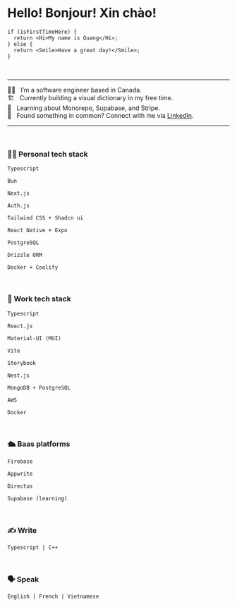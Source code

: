 <h1>Hello! Bonjour! Xin chào!</h1>

```tsx
if (isFirstTimeHere) {
  return <Hi>My name is Quang</Hi>;
} else {
  return <Smile>Have a great day!</Smile>;
}
```
<br />

---

<div align="left">
👷‍♂️ &nbsp; I’m a software engineer based in Canada.<br/>
🏗️ &nbsp; Currently building a visual dictionary in my free time.<br/>
📖 &nbsp; Learning about Monorepo, Supabase, and Stripe.<br />
🤝 &nbsp; Found something in common? Connect with me via <a href="https://www.linkedin.com/in/quang-oblue/" target="blank">LinkedIn</a>.<br/>
</div> 


---

<br />


### 👨‍💻 Personal tech stack
```
Typescript
```

```
Bun
```

```
Next.js
```

```
Auth.js
```

```
Tailwind CSS + Shadcn ui
```

```
React Native + Expo
```

```
PostgreSQL
```

```
Drizzle ORM
```

```
Docker + Coolify
```

<br />

### 🏢 Work tech stack
```
Typescript
```

```
React.js
```

```
Material-UI (MUI)
```

```
Vite
```

```
Storybook
```

```
Nest.js
```

```
MongoDB + PostgreSQL
```

```
AWS
```

```
Docker
```

<br />

### 🛳️ Baas platforms
```
Firebase
```

```
Appwrite
```

```
Directus
```

```
Supabase (learning)
```

<br />

### ✍️ Write
```
Typescript | C++
```

<br />

### 🗣️ Speak
```
English | French | Vietnamese
```
